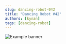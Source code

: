 ```yaml
---
slug: dancing-robot-042
title: "Dancing Robot #42"
authors: [kynan]
tags: [dancing-robot]
---
```


![Example banner](/img/stories/dancing-robot/042.png)
